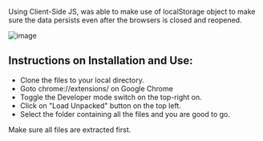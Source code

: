 Using Client-Side JS, was able to make use of localStorage object to make sure the data persists even after the browsers is closed and reopened.


![image](https://user-images.githubusercontent.com/74442857/221331422-dd3921a6-ea79-499b-b660-8e1db0e2e98f.png)


## Instructions on Installation and Use: 

- Clone the files to your local directory.
- Goto chrome://extensions/ on Google Chrome
- Toggle the Developer mode switch on the top-right on.
- Click on "Load Unpacked" button on the top left.
- Select the folder containing all the files and you are good to go.

Make sure all files are extracted first.
